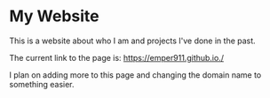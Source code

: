 # My Website

This is a website about who I am and projects I've done in the past.

The current link to the page is: https://emper911.github.io./

I plan on adding more to this page and changing the domain name to something easier. 
